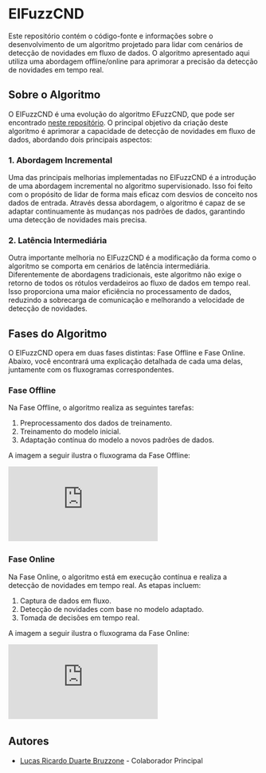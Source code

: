 # EIFuzzCND

Este repositório contém o código-fonte e informações sobre o desenvolvimento de um algoritmo projetado para lidar com cenários de detecção de novidades em fluxo de dados. O algoritmo apresentado aqui utiliza uma abordagem offline/online para aprimorar a precisão da detecção de novidades em tempo real.

## Sobre o Algoritmo

O EIFuzzCND é uma evolução do algoritmo EFuzzCND, que pode ser encontrado [neste repositório](https://github.com/andrecristiani/EFuzzCND-Results). O principal objetivo da criação deste algoritmo é aprimorar a capacidade de detecção de novidades em fluxo de dados, abordando dois principais aspectos:

### 1. Abordagem Incremental

Uma das principais melhorias implementadas no EIFuzzCND é a introdução de uma abordagem incremental no algoritmo supervisionado. Isso foi feito com o propósito de lidar de forma mais eficaz com desvios de conceito nos dados de entrada. Através dessa abordagem, o algoritmo é capaz de se adaptar continuamente às mudanças nos padrões de dados, garantindo uma detecção de novidades mais precisa.

### 2. Latência Intermediária

Outra importante melhoria no EIFuzzCND é a modificação da forma como o algoritmo se comporta em cenários de latência intermediária. Diferentemente de abordagens tradicionais, este algoritmo não exige o retorno de todos os rótulos verdadeiros ao fluxo de dados em tempo real. Isso proporciona uma maior eficiência no processamento de dados, reduzindo a sobrecarga de comunicação e melhorando a velocidade de detecção de novidades.

## Fases do Algoritmo

O EIFuzzCND opera em duas fases distintas: Fase Offline e Fase Online. Abaixo, você encontrará uma explicação detalhada de cada uma delas, juntamente com os fluxogramas correspondentes.

### Fase Offline

Na Fase Offline, o algoritmo realiza as seguintes tarefas:

1. Preprocessamento dos dados de treinamento.
2. Treinamento do modelo inicial.
3. Adaptação contínua do modelo a novos padrões de dados.

A imagem a seguir ilustra o fluxograma da Fase Offline:

![Fluxograma Fase Offline](https://github.com/lucas-bruzzone/EIFuzzCND/raw/main/graphics/_Fluxograma%20Fase%20Offline.pdf)

### Fase Online

Na Fase Online, o algoritmo está em execução contínua e realiza a detecção de novidades em tempo real. As etapas incluem:

1. Captura de dados em fluxo.
2. Detecção de novidades com base no modelo adaptado.
3. Tomada de decisões em tempo real.

A imagem a seguir ilustra o fluxograma da Fase Online:

![Fluxograma Fase Online](https://github.com/lucas-bruzzone/EIFuzzCND/raw/main/graphics/_Fluxograma%20Fase%20Online.pdf)



## Autores

- [Lucas Ricardo Duarte Bruzzone](https://github.com/lucas-bruzzone) - Colaborador Principal

